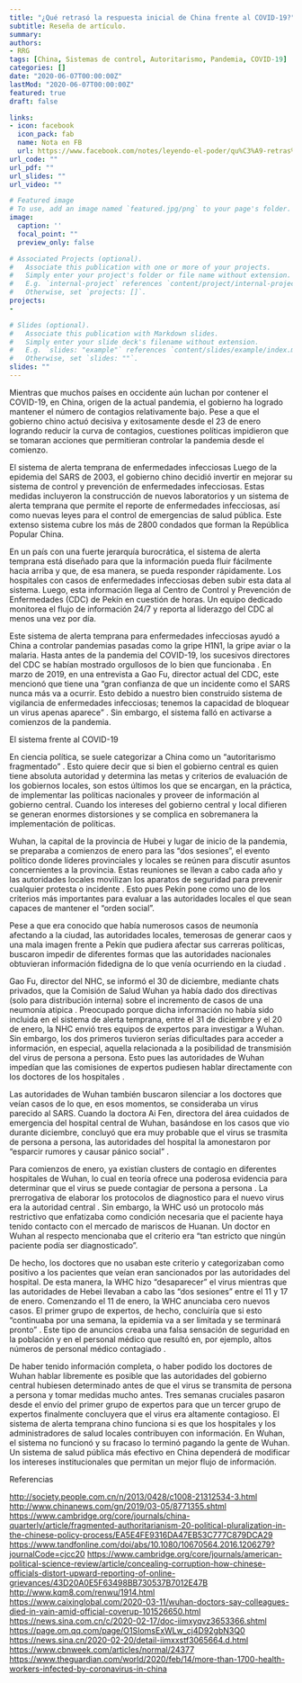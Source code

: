 ```yaml
---
title: "¿Qué retrasó la respuesta inicial de China frente al COVID-19?"
subtitle: Reseña de artículo.
summary: 
authors:
- RRG
tags: [China, Sistemas de control, Autoritarismo, Pandemia, COVID-19]
categories: []
date: "2020-06-07T00:00:00Z"
lastMod: "2020-06-07T00:00:00Z"
featured: true
draft: false

links:
- icon: facebook
  icon_pack: fab
  name: Nota en FB
  url: https://www.facebook.com/notes/leyendo-el-poder/qu%C3%A9-retras%C3%B3-la-respuesta-inicial-de-china-frente-al-covid-19/1660920870727047/
url_code: ""
url_pdf: ""
url_slides: ""
url_video: ""

# Featured image
# To use, add an image named `featured.jpg/png` to your page's folder. 
image:
  caption: ''
  focal_point: ""
  preview_only: false

# Associated Projects (optional).
#   Associate this publication with one or more of your projects.
#   Simply enter your project's folder or file name without extension.
#   E.g. `internal-project` references `content/project/internal-project/index.md`.
#   Otherwise, set `projects: []`.
projects:
- 

# Slides (optional).
#   Associate this publication with Markdown slides.
#   Simply enter your slide deck's filename without extension.
#   E.g. `slides: "example"` references `content/slides/example/index.md`.
#   Otherwise, set `slides: ""`.
slides: ""
---
```

Mientras que muchos países en occidente aún luchan por contener el COVID-19, en China, origen de la actual pandemia, el gobierno ha logrado mantener el número de contagios relativamente bajo. Pese a que el gobierno chino actuó decisiva y exitosamente desde el 23 de enero logrando reducir la curva de contagios, cuestiones políticas impidieron que se tomaran acciones que permitieran controlar la pandemia desde el comienzo.

El sistema de alerta temprana de enfermedades infecciosas
Luego de la epidemia del SARS de 2003, el gobierno chino decidió invertir en mejorar su sistema de control y prevención de enfermedades infecciosas. Estas medidas incluyeron la construcción de nuevos laboratorios y un sistema de alerta temprana que permite el reporte de enfermedades infecciosas, así como nuevas leyes para el control de emergencias de salud pública. Este extenso sistema cubre los más de 2800 condados que forman la República Popular China. 

En un país con una fuerte jerarquía burocrática, el sistema de alerta temprana está diseñado para que la información pueda fluir fácilmente hacia arriba y que, de esa manera, se pueda responder rápidamente. Los hospitales con casos de enfermedades infecciosas deben subir esta data al sistema. Luego, esta información llega al Centro de Control y Prevención de Enfermedades (CDC) de Pekín en cuestión de horas. Un equipo dedicado monitorea el flujo de información 24/7 y reporta al liderazgo del CDC al menos una vez por día. 

Este sistema de alerta temprana para enfermedades infecciosas ayudó a China a controlar pandemias pasadas como la gripe H1N1, la gripe aviar o la malaria. Hasta antes de la pandemia del COVID-19, los sucesivos directores del CDC se habían mostrado orgullosos de lo bien que funcionaba . En marzo de 2019, en una entrevista a Gao Fu, director actual del CDC, este mencionó que tiene una “gran confianza de que un incidente como el SARS nunca más va a ocurrir. Esto debido a nuestro bien construido sistema de vigilancia de enfermedades infecciosas; tenemos la capacidad de bloquear un virus apenas aparece” . Sin embargo, el sistema falló en activarse a comienzos de la pandemia. 

El sistema frente al COVID-19

En ciencia política, se suele categorizar a China como un “autoritarismo fragmentado” . Esto quiere decir que si bien el gobierno central es quien tiene absoluta autoridad y determina las metas y criterios de evaluación de los gobiernos locales, son estos últimos los que se encargan, en la práctica, de implementar las políticas nacionales y proveer de información al gobierno central. Cuando los intereses del gobierno central y local difieren se generan enormes distorsiones y se complica en sobremanera la implementación de políticas.

Wuhan, la capital de la provincia de Hubei y lugar de inicio de la pandemia, se preparaba a comienzos de enero para las “dos sesiones”, el evento político donde líderes provinciales y locales se reúnen para discutir asuntos concernientes a la provincia. Estas reuniones se llevan a cabo cada año y las autoridades locales movilizan los aparatos de seguridad para prevenir cualquier protesta o incidente . Esto pues Pekín pone como uno de los criterios más importantes para evaluar a las autoridades locales el que sean capaces de mantener el “orden social”. 

Pese a que era conocido que había numerosos casos de neumonía afectando a la ciudad, las autoridades locales, temerosas de generar caos y una mala imagen frente a Pekín que pudiera afectar sus carreras políticas, buscaron impedir de diferentes formas que las autoridades nacionales obtuvieran información fidedigna de lo que venía ocurriendo en la ciudad . 

Gao Fu, director del NHC, se informó el 30 de diciembre, mediante chats privados, que la Comisión de Salud Wuhan ya había dado dos directivas (solo para distribución interna) sobre el incremento de casos de una neumonía atípica . Preocupado porque dicha información no había sido incluida en el sistema de alerta temprana, entre el 31 de diciembre y el 20 de enero, la NHC envió tres equipos de expertos para investigar a Wuhan. Sin embargo, los dos primeros tuvieron serías dificultades para acceder a información, en especial, aquella relacionada a la posibilidad de transmisión del virus de persona a persona. Esto pues las autoridades de Wuhan impedían que las comisiones de expertos pudiesen hablar directamente con los doctores de los hospitales . 

Las autoridades de Wuhan también buscaron silenciar a los doctores que veían casos de lo que, en esos momentos, se consideraba un virus parecido al SARS. Cuando la doctora Ai Fen, directora del área cuidados de emergencia del hospital central de Wuhan, basándose en los casos que vio durante diciembre, concluyó que era muy probable que el virus se trasmita de persona a persona, las autoridades del hospital la amonestaron por “esparcir rumores y causar pánico social” .

Para comienzos de enero, ya existían clusters de contagio en diferentes hospitales de Wuhan, lo cual en teoría ofrece una poderosa evidencia para determinar que el virus se puede contagiar de persona a persona . La prerrogativa de elaborar los protocolos de diagnostico para el nuevo virus era la autoridad central . Sin embargo, la WHC usó un protocolo más restrictivo que enfatizaba como condición necesaria que el paciente haya tenido contacto con el mercado de mariscos de Huanan. Un doctor en Wuhan al respecto mencionaba que el criterio era “tan estricto que ningún paciente podía ser diagnosticado”. 

De hecho, los doctores que no usaban este criterio y categorizaban como positivo a los pacientes que veían eran sancionados por las autoridades del hospital. De esta manera, la WHC hizo “desaparecer” el virus mientras que las autoridades de Hebei llevaban a cabo las “dos sesiones” entre el 11 y 17 de enero. Comenzando el 11 de enero, la WHC anunciaba cero nuevos casos. El primer grupo de expertos, de hecho, concluiría que si esto “continuaba por una semana, la epidemia va a ser limitada y se terminará pronto” . Este tipo de anuncios creaba una falsa sensación de seguridad en la población y en el personal médico que resultó en, por ejemplo, altos números de personal médico contagiado . 

De haber tenido información completa, o haber podido los doctores de Wuhan hablar libremente es posible que las autoridades del gobierno central hubiesen determinado antes de que el virus se transmita de persona a persona y tomar medidas mucho antes. Tres semanas cruciales pasaron desde el envío del primer grupo de expertos para que un tercer grupo de expertos finalmente concluyera que el virus era altamente contagioso.
El sistema de alerta temprana chino funciona si es que los hospitales y los administradores de salud locales contribuyen con información. En Wuhan, el sistema no funcionó y su fracaso lo terminó pagando la gente de Wuhan. Un sistema de salud pública más efectivo en China dependerá de modificar los intereses institucionales que permitan un mejor flujo de información. 

Referencias

http://society.people.com.cn/n/2013/0428/c1008-21312534-3.html
http://www.chinanews.com/gn/2019/03-05/8771355.shtml
https://www.cambridge.org/core/journals/china-quarterly/article/fragmented-authoritarianism-20-political-pluralization-in-the-chinese-policy-process/EA5E4FE9316DA47EB53C777C879DCA29
https://www.tandfonline.com/doi/abs/10.1080/10670564.2016.1206279?journalCode=cjcc20
https://www.cambridge.org/core/journals/american-political-science-review/article/concealing-corruption-how-chinese-officials-distort-upward-reporting-of-online-grievances/43D20A0E5F63498BB730537B7012E47B
http://www.kqm8.com/renwu/1914.html
https://www.caixinglobal.com/2020-03-11/wuhan-doctors-say-colleagues-died-in-vain-amid-official-coverup-101526650.html
https://news.sina.com.cn/c/2020-02-17/doc-iimxyqvz3653366.shtml
https://page.om.qq.com/page/O1SIomsExWLw_cj4D92gbN3Q0
https://news.sina.cn/2020-02-20/detail-iimxxstf3065664.d.html
https://www.cbnweek.com/articles/normal/24377
https://www.theguardian.com/world/2020/feb/14/more-than-1700-health-workers-infected-by-coronavirus-in-china
